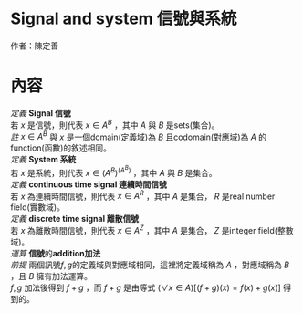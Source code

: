 # Signal and system 信號與系統
作者：陳定善
# 內容
*定義* **Signal 信號**  
若 $x$ 是信號，則代表 $x \in A^B$ ，其中 $A$ 與 $B$ 是sets(集合)。  
*註* $x \in A^B$ 與 $x$ 是一個domain(定義域)為 $B$ 且codomain(對應域)為 $A$ 的function(函數)的敘述相同。  
*定義* **System 系統**  
若 $x$ 是系統，則代表 $x \in \left(A^B\right)^\left(A^B\right)$ ，其中 $A$ 與 $B$ 是集合。  
*定義* **continuous time signal 連續時間信號**  
若 $x$ 為連續時間信號，則代表 $x \in A^R$ ，其中 $A$ 是集合， $R$ 是real number field(實數域)。  
*定義* **discrete time signal 離散信號**  
若 $x$ 為離散時間信號，則代表 $x \in A^Z$ ，其中 $A$ 是集合， $Z$ 是integer field(整數域)。  
*運算* **信號**的**addition加法**  
*前提* 兩個訊號$f,g$的定義域與對應域相同，這裡將定義域稱為 $A$ ，對應域稱為 $B$ ，且 $B$ 擁有加法運算。  
$f,g$ 加法後得到 $f+g$ ，而 $f+g$ 是由等式 $\left(\forall x \in A\right)\left[\left(f+g\right)\left(x\right) = f\left(x\right)+g\left(x\right)\right]$ 得到的。  
